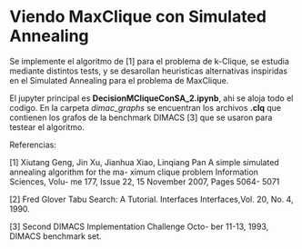 # Viendo MaxClique con Simulated Annealing

Se implemente el algoritmo de [1] para el problema de k-Clique, se estudia mediante distintos tests, y se desarollan heuristicas alternativas inspiridas en el Simulated Annealing para el problema de MaxClique.

El jupyter principal es **DecisionMCliqueConSA_2.ipynb**, ahi se aloja todo el codigo. En la carpeta *dimac_graphs* se encuentran los archivos **.clq** que contienen los grafos de la benchmark DIMACS [3] que se usaron para testear el algoritmo.

Referencias:

[1] Xiutang Geng, Jin Xu, Jianhua Xiao, Linqiang Pan
A simple simulated annealing algorithm for the ma-
ximum clique problem Information Sciences, Volu-
me 177, Issue 22, 15 November 2007, Pages 5064-
5071

[2] Fred Glover Tabu Search: A Tutorial. Interfaces
Interfaces,Vol. 20, No. 4, 1990.

[3] Second DIMACS Implementation Challenge Octo-
ber 11-13, 1993, DIMACS benchmark set.


